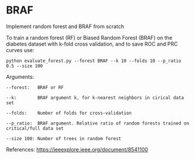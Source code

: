 # BRAF
Implement random forest and BRAF from scratch


To train a random forest (RF) or Biased Random Forest (BRAF) on the diabetes dataset with k-fold cross validation, and to save ROC and PRC curves use:

```python evaluate_forest.py --forest BRAF --k 10 --folds 10 --p_ratio 0.5 --size 100```

Arguments:

```--forest:   BRAF or RF```

```--k:        BRAF argument k, for k-nearest neighbors in cirical data set```

```--folds:    Number of folds for cross-validation```

```--p_ratio:  BRAF argument. Relative ratio of random forests trained on critical/full data set```

```--size 100: Number of trees in random forest```


References:
https://ieeexplore.ieee.org/document/8541100
